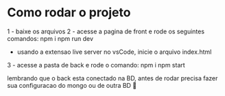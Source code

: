 <h1>Como rodar o projeto</h1>

1 - baixe os arquivos
2 - acesse a pagina de front e rode os seguintes comandos:
  npm i
  npm run dev
  - usando a extensao live server no vsCode, inicie o arquivo index.html

3 - acesse a pasta de back e rode o comando:
  npm i
  npm start

lembrando que o back esta conectado na BD, antes de rodar precisa fazer sua configuracao do mongo ou de outra BD
🫡
